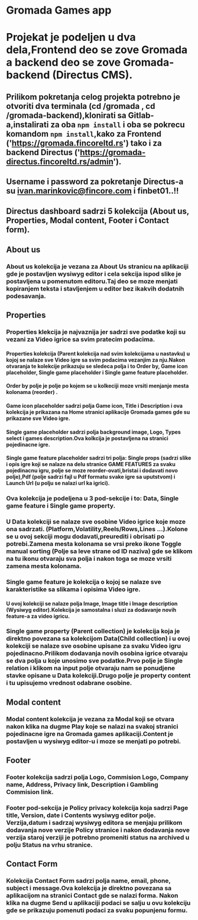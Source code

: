 # Gromada Games app

# Projekat je podeljen u dva dela,Frontend deo se zove Gromada a backend deo se zove Gromada-backend (Directus CMS).

## Prilikom pokretanja celog projekta potrebno je otvoriti dva terminala (cd /gromada , cd /gromada-backend),klonirati sa Gitlab-a,instalirati za oba `npm install` i oba se pokrecu komandom `npm install`,kako za Frontend ('https://gromada.fincoreltd.rs') tako i za backend Directus ('https://gromada-directus.fincoreltd.rs/admin').

## Username i password za pokretanje Directus-a su ivan.marinkovic@fincore.com i finbet01..!!

## Directus dashboard sadrzi 5 kolekcija (About us, Properties, Modal content, Footer i Contact form).

## About us

### About us kolekcija je vezana za About Us stranicu na aplikaciji gde je postavljen wysiwyg editor i cela sekcija ispod slike je postavljena u pomenutom editoru.Taj deo se moze menjati kopiranjem teksta i stavljenjem u editor bez ikakvih dodatnih podesavanja.

## Properties

### Properties klekcija je najvaznija jer sadrzi sve podatke koji su vezani za Video igrice sa svim pratecim podacima.

#### Properties kolekcija (Parent kolekcija nad svim kolekcijama u nastavku) u kojoj se nalaze sve Video igre sa svim podacima vezanjim za nju.Nakon otvaranja te kolekcije prikazuju se sledeca polja i to Order by, Game icon placeholder, Single game placeholder i Single game feature placeholder.

#### Order by polje je polje po kojem se u kolkeciji moze vrsiti menjanje mesta kolonama (reorder) .

#### Game icon placeholder sadrzi polja Game icon, Title i Description i ova kolekcija je prikazana na Home stranici aplikacije Gromada games gde su prikazane sve Video igre.

#### Single game placeholder sadrzi polja background image, Logo, Types select i games description.Ova kolkcija je postavljena na stranici pojedinacne igre.

#### Single game feature placeholder sadrzi tri polja: Single props (sadrzi slike i opis igre koji se nalaze na delu stranice GAME FEATURES za svaku pojedinacnu igru, polje se moze reorder-ovati,bristai i dodavati novo polje),Pdf (polje sadrzi fajl u Pdf formatu svake igre sa uputstvom) i Launch Url (u polju se nalazi url ka igrici).

### Ova kolekcija je podeljena u 3 pod-sekcije i to: Data, Single game feature i Single game property.

### U Data kolekciji se nalaze sve osobine Video igrice koje moze ona sadrzati. (Platform,Volatility,Reels/Rows,Lines ...).Kolone se u ovoj sekciji mogu dodavati,preurediti i obrisati po potrebi.Zamena mesta kolonama se vrsi preko ikone Toggle manual sorting (Polje sa leve strane od ID naziva) gde se klikom na tu ikonu otvaraju sva polja i nakon toga se moze vrsiti zamena mesta kolonama.

### Single game feature je kolekcija o kojoj se nalaze sve karakteristike sa slikama i opisima Video igre.

#### U ovoj kolekciji se nalaze polja Image, Image title i Image description (Wysiwyg editor).Kolekcija je samostalna i sluzi za dodavanje novih feature-a za video igricu.

### Single game property (Parent collection) je kolekcija koja je direktno povezana sa kolekcijom Data(Child collection) i u ovoj kolekciji se nalaze sve osobine upisane za svaku Video igru pojedinacno.Prilikom dodavanja novih osobina igrice otvaraju se dva polja u koje unosimo sve podatke.Prvo polje je Single relation i klikom na input polje otvaraju nam se ponudjene stavke opisane u Data kolekciji.Drugo polje je property content i tu upisujemo vrednost odabrane osobine.

## Modal content

### Modal content kolekcija je vezana za Modal koji se otvara nakon klika na dugme Play koje se nalazi na svakoj stranici pojedinacne igre na Gromada games aplikaciji.Content je postavljen u wysiwyg editor-u i moze se menjati po potrebi.

## Footer

### Footer kolekcija sadrzi polja Logo, Commision Logo, Company name, Address, Privacy link, Description i Gambling Commision link.

### Footer pod-sekcija je Policy privacy kolekcija koja sadrzi Page title, Version, date i Contents wysiwyg editor polje. Verzija,datum i sadrzaj wysiwyg editora se menjaju prilikom dodavanja nove verzije Policy stranice i nakon dodavanja nove verzija staroj verziji je potrebno promeniti status na archived u polju Status na vrhu stranice.

## Contact Form

### Kolekcija Contact Form sadrzi polja name, email, phone, subject i message.Ova kolekcija je direktno povezana sa aplikacijom na stranici Contact gde se nalazi forma. Nakon klika na dugme Send u aplikaciji podaci se salju u ovu kolekciju gde se prikazuju pomenuti podaci za svaku popunjenu formu.
